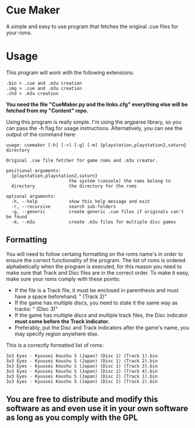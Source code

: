 # Cue Maker
A simple and easy to use program that fetches the original .cue files for your roms.

# Usage
This program will work with the following extensions:

```
.bin > .cue and .m3u creation
.img > .cue and .m3u creation
.chd > .m3u creation
```

**You need the file "CueMaker.py and the links.cfg" everything else will be fetched from my "Content" repo.**

Using this program is really simple. I'm using the argparse library, so you can pass the -h flag for usage instructions. Alternatively, you can see the output of the command here:

```
usage: cuemaker [-h] [-r] [-g] [-m] {playstation,playstation2,saturn} directory

Original .cue file fetcher for game roms and .m3u creator.

positional arguments:
  {playstation,playstation2,saturn}
                        the system (console) the roms belong to
  directory             the directory for the roms

optional arguments:
  -h, --help            show this help message and exit
  -r, --recursive       search sub-folders
  -g, --generic         create generic .cue files if originals can't be found
  -m, --m3u             create .m3u files for multiple disc games
```
## Formatting

You will need to follow certaing formatting on the roms name's in order to ensure the correct functionality of the program. The list of roms is ordered alphabetically when the program is executed, for this reason you need to make sure that Track and Disc files are in the correct order. To make it easy, make sure your roms comply with these points:

* If the file is a Track file, it must be enclosed in parenthesis and must have a space beforehand: " (Track 2)"
* If the game has multiple discs, you need to state it the same way as tracks: " (Disc 3)"
* If the game has multiple discs and multiple track files, the Disc indicator **must come before the Track indicator.**
* Preferably, put the Disc and Track indicators after the game's name, you may specify region anywhere else.

This is a correctly formatted list of roms:

```
3x3 Eyes - Kyuusei Koushu S (Japan) (Disc 1) (Track 1).bin
3x3 Eyes - Kyuusei Koushu S (Japan) (Disc 1) (Track 2).bin
3x3 Eyes - Kyuusei Koushu S (Japan) (Disc 1) (Track 3).bin
3x3 Eyes - Kyuusei Koushu S (Japan) (Disc 1) (Track 4).bin
3x3 Eyes - Kyuusei Koushu S (Japan) (Disc 2) (Track 1).bin
3x3 Eyes - Kyuusei Koushu S (Japan) (Disc 2) (Track 2).bin
```

## You are free to distribute and modify this software as and even use it in your own software as long as you comply with the GPL
